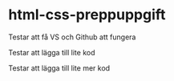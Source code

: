 # html-css-preppuppgift
Testar att få VS och Github att fungera 


Testar att lägga till lite kod 

Testar att lägga till lite mer kod 